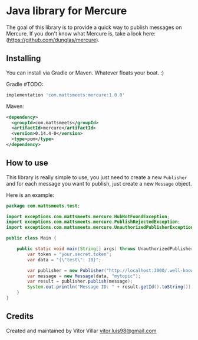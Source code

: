 # Java library for Mercure

The goal of this library is to provide a quick way to publish messages on Mercure. 
If you don't know what Mercure is, take a look here: (https://github.com/dunglas/mercure).

## Installing

You can install via Gradle or Maven. Whatever floats your boat. :)

Gradle #TODO:
```groovy
implementation 'com.mattsmeets:mercure:1.0.0'
```

Maven:
```xml
<dependency>
  <groupId>com.mattsmeets</groupId>
  <artifactId>mercure</artifactId>
  <version>0.14.4-0</version>
  <type>pom</type>
</dependency>
```

## How to use

This library is really simple to use, you just need to create a new `Publisher` and for each message you
want to publish, just create a new `Message` object.

Here is an example:

```java
package com.mattsmeets.test;

import exceptions.com.mattsmeets.mercure.HubNotFoundException;
import exceptions.com.mattsmeets.mercure.PublishRejectedException;
import exceptions.com.mattsmeets.mercure.UnauthorizedPublisherException;

public class Main {

    public static void main(String[] args) throws UnauthorizedPublisherException, PublishRejectedException, HubNotFoundException {
        var token = "your.secret.token";
        var data = "{\"test\": 10}";

        var publisher = new Publisher("http://localhost:3000/.well-known/mercure", token);
        var message = new Message(data, "mytopic");
        var result = publisher.publish(message);
        System.out.println("Message ID: " + result.getId().toString());
    }
}

```

## Credits

Created and maintained by Vitor Villar <vitor.luis98@gmail.com>